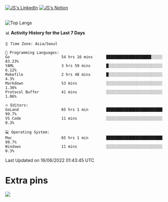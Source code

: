 
[![JS's LinkedIn](https://img.shields.io/badge/LinkedIn-blue?style=for-the-badge&logo=linkedin)](https://www.linkedin.com/in/jaeseung-lee-5a2a32139/) 
[![JS's Notion](https://img.shields.io/badge/Notion-black?style=for-the-badge&logo=notion)](https://bit.ly/ljswiki1) <br><br>
<!-- ![JS's GitHub stats](https://github-readme-stats-lemon-five.vercel.app/api?username=tkxkd0159&hide=contribs,prs,stars,issues&show_icons=true&theme=react&include_all_commits=true)   -->
![Top Langs](https://github-readme-stats-lemon-five.vercel.app/api/top-langs/?username=tkxkd0159&layout=compact&hide=jupyter%20notebook,scss,html,css&langs_count=10)  


<!--START_SECTION:waka-->
📊 **Activity History for the Last 7 Days** 

```text
⌚︎ Time Zone: Asia/Seoul

💬 Programming Languages: 
Go                       54 hrs 16 mins      ████████████████████░░░░░   83.23% 
YAML                     3 hrs 59 mins       █░░░░░░░░░░░░░░░░░░░░░░░░   6.12% 
Makefile                 2 hrs 48 mins       █░░░░░░░░░░░░░░░░░░░░░░░░   4.3% 
Markdown                 53 mins             ░░░░░░░░░░░░░░░░░░░░░░░░░   1.36% 
Protocol Buffer          41 mins             ░░░░░░░░░░░░░░░░░░░░░░░░░   1.06%

🔥 Editors: 
GoLand                   65 hrs 1 min        █████████████████████████   99.7% 
VS Code                  11 mins             ░░░░░░░░░░░░░░░░░░░░░░░░░   0.3%

💻 Operating System: 
Mac                      65 hrs 1 min        █████████████████████████   99.7% 
Windows                  11 mins             ░░░░░░░░░░░░░░░░░░░░░░░░░   0.3%

```


 Last Updated on 16/06/2022 01:43:45 UTC
<!--END_SECTION:waka-->

# Extra pins
<!-- <a href="https://github.com/tkxkd0159/go-chain">
  <img align="center" src="https://github-readme-stats-lemon-five.vercel.app/api/pin/?username=tkxkd0159&repo=go-chain&theme=react" />
</a> -->
<a href="https://github.com/tkxkd0159/dsalgo">
  <img align="center" src="https://github-readme-stats-lemon-five.vercel.app/api/pin/?username=tkxkd0159&repo=dsalgo&theme=react" />
</a>

<!---
- 🔭 I’m currently working on ...
- 🌱 I’m currently learning blockchain and distributed network
- 👯 I’m looking to collaborate on ...
- 🤔 I’m looking for help with ...
- 💬 Ask me about ...
- 📫 How to reach me: ...
- 😄 Pronouns: ...
- ⚡ Fun fact: ...
-->
